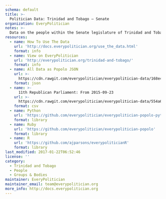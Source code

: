 ```yaml
---
schema: default
title: >-
  Politician Data: Trinidad and Tobago — Senate
organization: EveryPolitician
notes: >-
  Data on the people within the Senate legislature of Trinidad and Tobago.
resources:
  - name: How To Use The Data
    url: 'http://docs.everypolitician.org/use_the_data.html'
    format: info
  - name: View on EveryPolitician
    url: 'http://everypolitician.org/trinidad-and-tobago/'
    format: info
  - name: All Data as Popolo JSON
    url: >-
      https://cdn.rawgit.com/everypolitician/everypolitician-data/168e40cf2ef69d3208618df9ee2083e99316486b/data/Trinidad_and_Tobago/Senate/ep-popolo-v1.0.json
    format: json
  - name: >-
      11th Republican Parliament: From 2015-09-23
    url: >-
      https://cdn.rawgit.com/everypolitician/everypolitician-data/554a6cb306153130ac5558e4c015471d63e57cb7/data/Trinidad_and_Tobago/Senate/term-11.csv
    format: csv
  - name: Python
    url: 'https://github.com/everypolitician/everypolitician-popolo-python'
    format: library
  - name: Ruby
    url: 'https://github.com/everypolitician/everypolitician-popolo'
    format: library
  - name: R
    url: 'https://github.com/ajparsons/everypoliticianR'
    format: library
last_modified: 2017-01-22T06:52:46
license: ''
category:
  - Trinidad and Tobago
  - People
  - Groups & Bodies
maintainer: EveryPolitician
maintainer_email: team@everypolitician.org
more_info: http://docs.everypolitician.org
---
```

